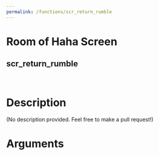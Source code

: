 ```yaml
---
permalink: /functions/scr_return_rumble
---
```

# Room of Haha Screen  
## scr_return_rumble  
&nbsp;  
# Description  
(No description provided. Feel free to make a pull request!) 
&nbsp;  
# Arguments


